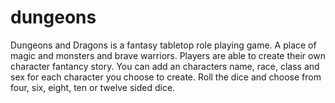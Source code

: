 # dungeons
Dungeons and Dragons is a fantasy tabletop role playing game.
A place of magic and monsters and brave warriors.
Players are able to create their own character fantancy story.
You can add an characters name, race, class and sex for each character you choose to create.
Roll the dice and choose from four, six, eight, ten or twelve sided dice.

